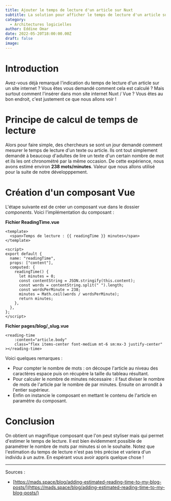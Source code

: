 ```yaml
---
title: Ajouter le temps de lecture d'un article sur Nuxt
subtitle: La solution pour afficher le temps de lecture d'un article sur un site internet
category:
  - Architectures logicielles
author: Eddine Omar
date: 2022-05-20T18:00:00.00Z
draft: false
image: 
---
```


# Introduction

Avez-vous déjà remarqué l'indication du temps de lecture d'un article sur un site internet ? Vous êtes vous demandé comment cela est calculé ? Mais surtout comment l'insérer dans mon site internet Nuxt / Vue ?
Vous êtes au bon endroit, c'est justement ce que nous allons voir !

# Principe de calcul de temps de lecture

Alors pour faire simple, des chercheurs se sont un jour demandé comment mesurer le temps de lecture d'un texte ou article. Ils ont tout simplement demandé à beaucoup d'adultes de lire un texte d'un certain nombre de mot et ils les ont chronométré par la même occasion. De cette expérience, nous avons estimé environ **238 mots/minutes**. Valeur que nous allons utilisé pour la suite de notre développpement.

# Création d'un composant Vue
L'étape suivante est de créer un composant vue dans le dossier *components*.
Voici l'implémentation du composant :

**Fichier ReadingTime.vue**
```vue
<template>
  <span>Temps de lecture : {{ readingTime }} minutes</span>
</template>

<script>
export default {
  name: "readingTime",
  props: ["content"],
  computed: {
    readingTime() {
      let minutes = 0;
      const contentString = JSON.stringify(this.content);
      const words = contentString.split(" ").length;
      const wordsPerMinute = 238;
      minutes = Math.ceil(words / wordsPerMinute);
      return minutes;
    },
  },
};
</script>
```

**Fichier pages/blog/_slug.vue**
```vue
<reading-time
    :content="article.body"
    class="flex items-center font-medium mt-6 sm:mx-3 justify-center"
></reading-time>
```


Voici quelques remarques :
 * Pour compter le nombre de mots : on découpe l'article au niveau des caractères espace puis on récupère la taille du tableau résultant.
 * Pour calculer le nombre de minutes nécessaire : il faut diviser le nombre de mots de l'article par le nombre de par minutes. Ensuite on arrondit à l'entier supérieur.
 * Enfin on instancie le composant en mettant le contenu de l'article en paramètre du composant.

# Conclusion
On obtient un magnifique composant que l'on peut styliser mais qui permet d'estimer le temps de lecture. Il est bien évidemment possible de paramétrer le nombre de mots par minutes si on le souhaite. Notez que l'estimation du temps de lecture n'est pas très précise et variera d'un individu à un autre.
En espérant vous avoir appris quelque chose !

------------------------------------------

Sources :
* [https://mads.space/blog/adding-estimated-reading-time-to-my-blog-posts/](https://mads.space/blog/adding-estimated-reading-time-to-my-blog-posts/)

